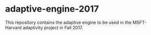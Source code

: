 # adaptive-engine-2017

This repository contains the adaptive engine to be used in the MSFT-Harvard adaptivity project in Fall 2017.

